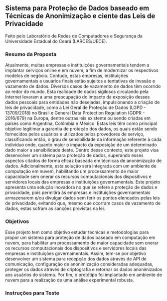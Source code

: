 ## Sistema para Proteção de Dados baseado em Técnicas de Anonimização e ciente das Leis de Privacidade
 Feito pelo Laboratório de Redes de Computadores e Segurança da Universidade Estadual do Ceará (LARCES/UECE).

### Resumo da Proposta
Atualmente, muitas empresas e instituições governamentais tendem a implantar serviços online e em nuvem, a fim de modernizar os respectivos modelos de negócio. Contudo, estas empresas, instituições governamentais e usuários finais estão sujeitos a tentativas de invasão e vazamento de dados. Diversos casos de vazamento de dados têm ocorrido ao redor do mundo. Esta realidade de dados sigilosos circulando pela Internet levaram a uma preocupação do impacto da exposição desses dados pessoais para entidades não desejadas, impulsionando a criação de leis de privacidade, como a Lei Geral de Proteção de Dados (LGPD - 13709/2018) no Brasil e General Data Protection Regulation (GDPR - 2016/679) na Europa, dentre outras leis existente ou sendo criadas em países como Argentina, Colômbia e México. Estas leis têm como principal objetivo legitimar a garantia de proteção dos dados, os quais estão sendo fornecidos pelos usuários e utilizados pelos provedores de serviço, classificando então, o grau de sensibilidade da informação referente à cada indivíduo onde, quanto maior o impacto da exposição de um determinado dado maior a sensibilidade deste. Dentro desse contexto, este projeto visa desenvolver um sistema para proteção de dados, superando esses aspectos citados de forma eficaz baseada em técnicas de anonimização de dados. Adicionalmente, esta solução será integrada com um ambiente de computação em nuvem, habilitando um processamento de maior capacidade sem onerar os recursos computacionais dos dispositivos e servidores locais das empresas e instituições governamentais. Este projeto apresenta uma solução inovadora no que se refere a proteção de dados e privacidade, pois permitirá às empresas e instituições governamentais armazenarem e/ou divulgar dados sem ferir os pontos elencados pelas leis de privacidade, evitando que, mesmo que ocorram casos de vazamento de dados, estas sofram as sanções previstas na lei.

### Objetivos
Esse projeto tem como objetivo estudar técnicas e metodologias para propor um sistema para proteção de dados baseado em computação em nuvem, para habilitar um processamento de maior capacidade sem onerar os recursos computacionais dos dispositivos e servidores locais das empresas e instituições governamentais. Assim, tem-se por objetivo desenvolver um sistema para recepção dos dados através de API de comunicação, configuração de anonimização consideradas adequadas, proteger os dados através de criptografia e retornar os dados anonimizados aos usuários do sistema. Por fim, o protótipo foi implantado em ambiente de nuvem para a realização de uma análise experimental robusta.

### Instruções para Teste

